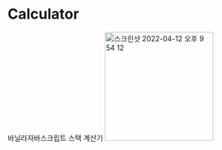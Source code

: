 # Calculator
바닐라자바스크립트 스택 계산기
<img width="214" alt="스크린샷 2022-04-12 오후 9 54 12" src="https://user-images.githubusercontent.com/103265086/162967232-0bae7a50-a9df-448f-abd4-40834018b740.png">
